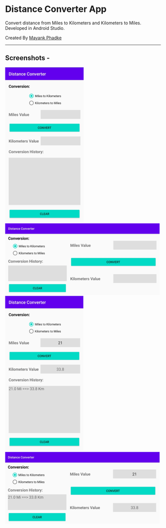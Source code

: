 # Distance Converter App

Convert distance from Miles to Kilometers and Kilometers to Miles. Developed in Android Studio.

Created By [Mayank Phadke](http://mayank-phadke.github.io/)

---
## Screenshots -

<img src="./screenshots/1.jpg" height="500">

<img src="./screenshots/2.jpg" width="500">

<img src="./screenshots/3.jpg" height="500">

<img src="./screenshots/4.jpg" width="500">
